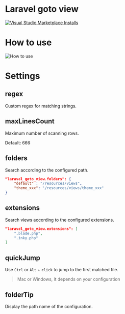 # Laravel goto view

[![Visual Studio Marketplace Installs](https://img.shields.io/visual-studio-marketplace/i/codingyu.laravel-goto-view)](https://marketplace.visualstudio.com/items?itemName=codingyu.laravel-goto-view)


# How to use

![How to use](https://github.com/codingyu/laravel-goto-view/raw/HEAD/images/use.gif)

# Settings

## regex

Custom regex for matching strings.

## maxLinesCount

Maximum number of scanning rows.

Default: 666

## folders

Search according to the configured path.

```json
"laravel_goto_view.folders": {
    "default" : "/resources/views",
    "theme_xxx": "/resources/views/theme_xxx"
}
```

## extensions

Search views according to the configured extensions.

```json
"laravel_goto_view.extensions": [
    ".blade.php",
    ".inky.php"
]
```

## quickJump

Use `Ctrl` or `Alt` + `click` to jump to the first matched file.

> Mac or Windows, It depends on your configuration

## folderTip

Display the path name of the configuration.
